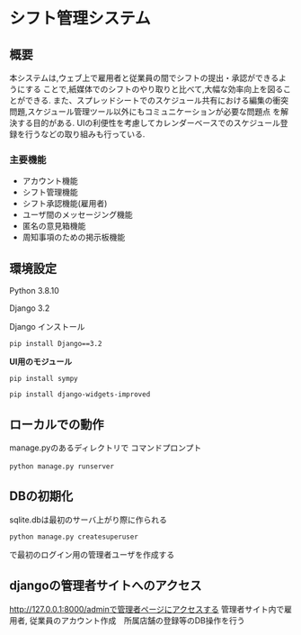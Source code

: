 # シフト管理システム
## 概要
本システムは,ウェブ上で雇用者と従業員の間でシフトの提出・承認ができるようにする
ことで,紙媒体でのシフトのやり取りと比べて,大幅な効率向上を図ることができる.
また、スプレッドシートでのスケジュール共有における編集の衝突問題,スケジュール管理ツール以外にもコミュニケーションが必要な問題点
を解決する目的がある. UIの利便性を考慮してカレンダーベースでのスケジュール登録を行うなどの取り組みも行っている.  
### 主要機能  
* アカウント機能
* シフト管理機能
* シフト承認機能(雇用者)
* ユーザ間のメッセージング機能
* 匿名の意見箱機能
* 周知事項のための掲示板機能
## 環境設定
Python 3.8.10 

Django 3.2

Django インストール
```
pip install Django==3.2
```
**UI用のモジュール**
```
pip install sympy
```
```
pip install django-widgets-improved
```
## ローカルでの動作
manage.pyのあるディレクトリで コマンドプロンプト
```
python manage.py runserver　
```
## DBの初期化
sqlite.dbは最初のサーバ上がり際に作られる
```
python manage.py createsuperuser
```
で最初のログイン用の管理者ユーザを作成する

## djangoの管理者サイトへのアクセス
http://127.0.0.1:8000/adminで管理者ページにアクセスする
管理者サイト内で雇用者, 従業員のアカウント作成　所属店舗の登録等のDB操作を行う
